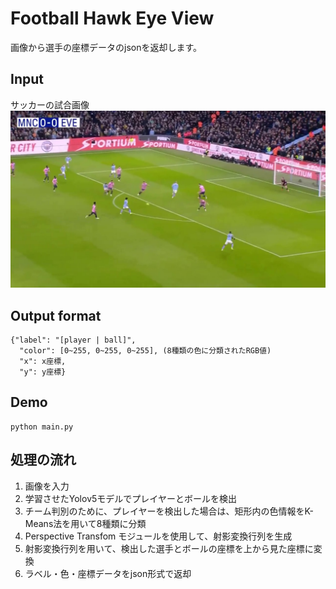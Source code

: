# Football Hawk Eye View

画像から選手の座標データのjsonを返却します。

## Input
サッカーの試合画像
![](test_frame.jpg)

## Output format

```
{"label": "[player | ball]",
  "color": [0~255, 0~255, 0~255], (8種類の色に分類されたRGB値)
  "x": x座標, 
  "y": y座標}
```

## Demo
```
python main.py
```

## 処理の流れ
1. 画像を入力
2. 学習させたYolov5モデルでプレイヤーとボールを検出 
3. チーム判別のために、プレイヤーを検出した場合は、矩形内の色情報をK-Means法を用いて8種類に分類
3. Perspective Transfom モジュールを使用して、射影変換行列を生成
4. 射影変換行列を用いて、検出した選手とボールの座標を上から見た座標に変換
5. ラベル・色・座標データをjson形式で返却